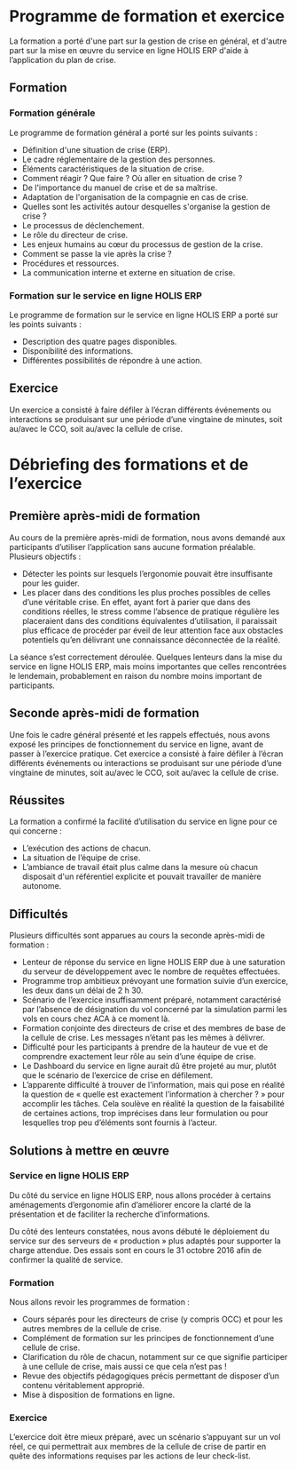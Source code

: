 # Programme de formation et exercice

La formation a porté d'une part sur la gestion de crise en général, et d'autre part sur la mise en œuvre du service en ligne HOLIS ERP d'aide à l’application du plan de crise.

## Formation

### Formation générale

Le programme de formation général a porté sur les points suivants :
- Définition d'une situation de crise (ERP).
- Le cadre réglementaire de la gestion des personnes.
- Éléments caractéristiques de la situation de crise.
- Comment réagir ? Que faire ? Où aller en situation de crise ?
- De l'importance du manuel de crise et de sa maîtrise.
- Adaptation de l'organisation de la compagnie en cas de crise.
- Quelles sont les activités autour desquelles s'organise la gestion de crise ?
- Le processus de déclenchement.
- Le rôle du directeur de crise.
- Les enjeux humains au cœur du processus de gestion de la crise.
- Comment se passe la vie après la crise ?
- Procédures et ressources.
- La communication interne et externe en situation de crise.

### Formation sur le service en ligne HOLIS ERP

Le programme de formation sur le service en ligne HOLIS ERP a porté sur les points suivants :
- Description des quatre pages disponibles.
- Disponibilité des informations.
- Différentes possibilités de répondre à une action.

## Exercice

Un exercice a consisté à faire défiler à l’écran différents événements ou interactions se produisant sur une période d’une vingtaine de minutes, soit au/avec le CCO, soit au/avec la cellule de crise.

# Débriefing des formations et de l’exercice

## Première après-midi de formation

Au cours de la première après-midi de formation, nous avons demandé aux participants d’utiliser l’application sans aucune formation préalable. Plusieurs objectifs :
- Détecter les points sur lesquels l’ergonomie pouvait être insuffisante pour les guider.
- Les placer dans des conditions les plus proches possibles de celles d’une véritable crise. En effet, ayant fort à parier que dans des conditions réelles, le stress comme l’absence de pratique régulière les placeraient dans des conditions équivalentes d’utilisation, il paraissait plus efficace de procéder par éveil de leur attention face aux obstacles potentiels qu’en délivrant une connaissance déconnectée de la réalité.

La séance s’est correctement déroulée. Quelques lenteurs dans la mise du service en ligne HOLIS ERP, mais moins importantes que celles rencontrées le lendemain, probablement en raison du nombre moins important de participants.

## Seconde après-midi de formation

Une fois le cadre général présenté et les rappels effectués, nous avons exposé les principes de fonctionnement du service en ligne, avant de passer à l’exercice pratique. Cet exercice a consisté à faire défiler à l’écran différents événements ou interactions se produisant sur une période d’une vingtaine de minutes, soit au/avec le CCO, soit au/avec la cellule de crise.

## Réussites

La formation a confirmé la facilité d’utilisation du service en ligne pour ce qui concerne :
- L’exécution des actions de chacun.
- La situation de l’équipe de crise.
- L’ambiance de travail était plus calme dans la mesure où chacun disposait d'un référentiel explicite et pouvait travailler de manière autonome.

## Difficultés

Plusieurs difficultés sont apparues au cours la seconde après-midi de formation :
- Lenteur de réponse du service en ligne HOLIS ERP due à une saturation du serveur de développement avec le nombre de requêtes effectuées.
- Programme trop ambitieux prévoyant une formation suivie d’un exercice, les deux dans un délai de 2 h 30.
- Scénario de l’exercice insuffisamment préparé, notamment caractérisé par l’absence de désignation du vol concerné par la simulation parmi les vols en cours chez ACA à ce moment là.
- Formation conjointe des directeurs de crise et des membres de base de la cellule de crise. Les messages n’étant pas les mêmes à délivrer.
- Difficulté pour les participants à prendre de la hauteur de vue et de comprendre exactement leur rôle au sein d’une équipe de crise.
- Le Dashboard du service en ligne aurait dû être projeté au mur, plutôt que le scénario de l’exercice de crise en défilement.
- L’apparente difficulté à trouver de l’information, mais qui pose en réalité la question de « quelle est exactement l’information à chercher ? » pour accomplir les tâches. Cela soulève en réalité la question de la faisabilité de certaines actions, trop imprécises dans leur formulation ou pour lesquelles trop peu d’éléments sont fournis à l’acteur.

## Solutions à mettre en œuvre

### Service en ligne HOLIS ERP

Du côté du service en ligne HOLIS ERP, nous allons procéder à certains aménagements d’ergonomie afin d’améliorer encore la clarté de la présentation et de faciliter la recherche d’informations.

Du côté des lenteurs constatées, nous avons débuté le déploiement du service sur des serveurs de « production » plus adaptés pour supporter la charge attendue. Des essais sont en cours le 31 octobre 2016 afin de confirmer la qualité de service.

### Formation

Nous allons revoir les programmes de formation :
- Cours séparés pour les directeurs de crise (y compris OCC) et pour les autres membres de la cellule de crise.
- Complément de formation sur les principes de fonctionnement d’une cellule de crise.
- Clarification du rôle de chacun, notamment sur ce que signifie participer à une cellule de crise, mais aussi ce que cela n’est pas !
- Revue des objectifs pédagogiques précis permettant de disposer d’un contenu véritablement approprié.
- Mise à disposition de formations en ligne.

### Exercice

L’exercice doit être mieux préparé, avec un scénario s’appuyant sur un vol réel, ce qui permettrait aux membres de la cellule de crise de partir en quête des informations requises par les actions de leur check-list.

